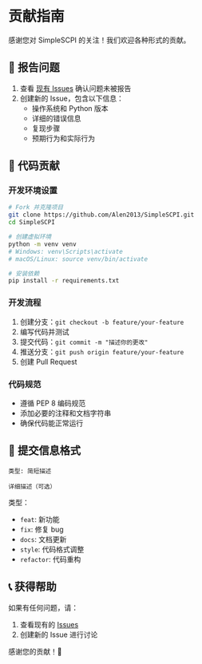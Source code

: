 # 贡献指南

感谢您对 SimpleSCPI 的关注！我们欢迎各种形式的贡献。

## 🐛 报告问题

1. 查看 [现有 Issues](../../issues) 确认问题未被报告
2. 创建新的 Issue，包含以下信息：
   - 操作系统和 Python 版本
   - 详细的错误信息
   - 复现步骤
   - 预期行为和实际行为

## 🔧 代码贡献

### 开发环境设置

```bash
# Fork 并克隆项目
git clone https://github.com/Alen2013/SimpleSCPI.git
cd SimpleSCPI

# 创建虚拟环境
python -m venv venv
# Windows: venv\Scripts\activate
# macOS/Linux: source venv/bin/activate

# 安装依赖
pip install -r requirements.txt
```

### 开发流程

1. 创建分支：`git checkout -b feature/your-feature`
2. 编写代码并测试
3. 提交代码：`git commit -m "描述你的更改"`
4. 推送分支：`git push origin feature/your-feature`
5. 创建 Pull Request

### 代码规范

- 遵循 PEP 8 编码规范
- 添加必要的注释和文档字符串
- 确保代码能正常运行

## 📝 提交信息格式

```
类型: 简短描述

详细描述（可选）
```

类型：
- `feat`: 新功能
- `fix`: 修复 bug
- `docs`: 文档更新
- `style`: 代码格式调整
- `refactor`: 代码重构

## 📞 获得帮助

如果有任何问题，请：
1. 查看现有的 [Issues](../../issues)
2. 创建新的 Issue 进行讨论

感谢您的贡献！🎉 